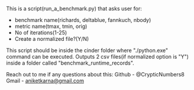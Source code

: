 This is a script(run_a_benchmark.py) that asks user for:
- benchmark name(richards, deltablue, fannkuch, nbody)
- metric name(tmax, tmin, orig)
- No of iterations(1-25)
- Create a normalized file?(Y/N)

This script should be inside the cinder folder where "./python.exe" command can be executed.
Outputs 2 csv files(if normalized option is "Y") inside a folder called "benchmark_runtime_records".

Reach out to me if any questions about this:
Github - @CrypticNumbers8
Gmail - aniketkarna@gmail.com
